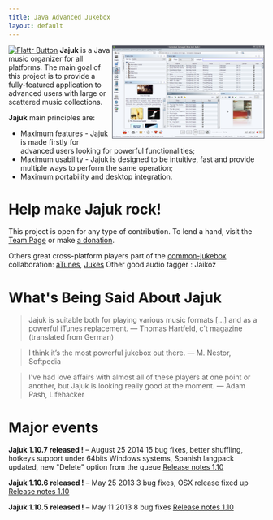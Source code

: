 ```yaml
---
title: Java Advanced Jukebox
layout: default
---
```


<img src="/images/jajuk_screenshot.png" style="width:300px; float:right" title="Jajuk screenshot" alt="Jajuk_screenshot"/>

[![Flattr Button](http://api.flattr.com/button/button-static-50x60.png "Flattr This!")](http://flattr.com/thing/88017/Jajuk-advanced-jukebox "Flattr donation to Jajuk project") **Jajuk** is a Java music organizer for all platforms. 
The main goal of this project is to provide a fully-featured application to advanced users with large or scattered music collections.

<div style='margin:5px;float: right;'>
<script type="text/javascript">
    google_ad_client = "ca-pub-8198721431533387";
    google_ad_slot = "2765018948";
    google_ad_width = 300;
    google_ad_height = 600;
</script>
<!-- jajuk-vert -->
<script type="text/javascript"
src="//pagead2.googlesyndication.com/pagead/show_ads.js">
</script>
</div>

**Jajuk** main principles are:

* Maximum features - Jajuk is made firstly for advanced users looking for powerful functionalities;
* Maximum usability - Jajuk is designed to be intuitive, fast and provide multiple ways to perform the same operation;
* Maximum portability and desktop integration. 

<script type="text/javascript">
    google_ad_client = "ca-pub-8198721431533387";
    google_ad_slot = "7195218542";
    google_ad_width = 728;
    google_ad_height = 90;
</script>

# Help make Jajuk rock!

This project is open for any type of contribution. To lend a hand, visit the [Team Page](/jajuk_team.html) 
or make [a donation](/donation.html). 

Others great cross-platform players part of the [common-jukebox](http://www.assembla.com/wiki/show/common-jukebox) collaboration: [aTunes](http://atunes.org/), [Jukes](http://melloware.com/products/jukes/index.html) Other good audio tagger : Jaikoz

# What's Being Said About Jajuk

> Jajuk is suitable both for playing various music formats [...] and as a powerful iTunes replacement.
— Thomas Hartfeld, c't magazine (translated from German)

> I think it’s the most powerful jukebox out there.
— M. Nestor, Softpedia

>I've had love affairs with almost all of these players at one point or another, but Jajuk is looking really good at the moment.
— Adam Pash, Lifehacker

# Major events

**Jajuk 1.10.7 released !** – August 25 2014
    15 bug fixes, better shuffling, hotkeys support under 64bits Windows systems, Spanish langpack updated, new "Delete" option from the queue 
    [Release notes 1.10](/release_notes_1.10.html)

**Jajuk 1.10.6 released !** – May 25 2013
    3 bug fixes, OSX release fixed up 
    [Release notes 1.10](/release_notes_1.10.html)

**Jajuk 1.10.5 released !** – May 11 2013
    8 bug fixes 
    [Release notes 1.10](/release_notes_1.10.html) 

<script type="text/javascript">
    google_ad_client = "ca-pub-8198721431533387";
    google_ad_slot = "7195218542";
    google_ad_width = 728;
    google_ad_height = 90;
</script>
<!-- jajuk-horiz -->
<script type="text/javascript"
src="//pagead2.googlesyndication.com/pagead/show_ads.js">
</script>
